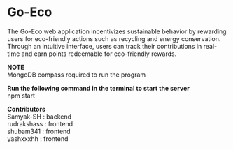 # Go-Eco
The Go-Eco web application incentivizes sustainable behavior by rewarding users for eco-friendly actions such as recycling and energy conservation. Through an intuitive interface, users can track their contributions in real-time and earn points redeemable for eco-friendly rewards.

**NOTE**<br>
MongoDB compass required to run the program

**Run the following command in the terminal to start the server**<br>
npm start

**Contributors**<br>
Samyak-SH : backend<br>
rudrakshass : frontend<br>
shubam341 : frontend<br>
yashxxxhh : frontend<br>
